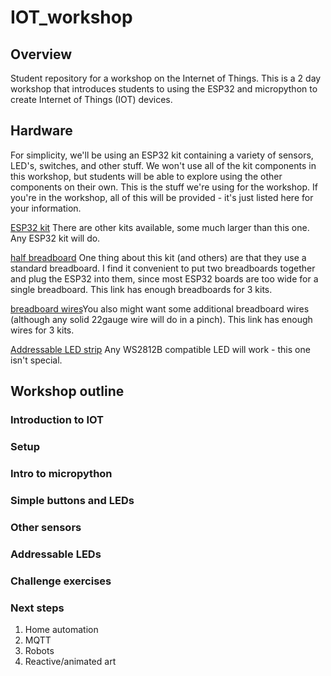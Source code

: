 # IOT_workshop
## Overview
Student repository for a workshop on the Internet of Things. 
This is a 2 day workshop that introduces students to using the ESP32 and micropython to create Internet of Things (IOT) devices.
## Hardware
For simplicity, we'll be using an ESP32 kit containing a variety of sensors, LED's, switches, and other stuff. We won't use all of the kit components in this workshop, but students will be able to explore using the other components on their own. This is the stuff we're using for the workshop. If you're in the workshop, all of this will be provided - it's just listed here for your information.

[ESP32 kit](https://www.amazon.com/dp/B0BVZBTP8V?psc=1&ref=ppx_yo2ov_dt_b_product_details)
There are other kits available, some much larger than this one. Any ESP32 kit will do.

[half breadboard](https://www.amazon.com/dp/B07LFD4LT6?psc=1&ref=ppx_yo2ov_dt_b_product_details) One thing about this kit (and others) are that they use a standard breadboard. I find it convenient to put two breadboards together and plug the ESP32 into them, since most ESP32 boards are too wide for a single breadboard. This link has enough breadboards for 3 kits.

[breadboard wires](https://www.amazon.com/dp/B00M2GH5HG?psc=1&ref=ppx_yo2ov_dt_b_product_details)You also might want some additional breadboard wires (although any solid 22gauge wire will do in a pinch). This link has enough wires for 3 kits.

[Addressable LED strip](https://www.amazon.com/BTF-LIGHTING-WS2812B5M30LB65-BTF-LIGHTING-WS2812B-IC-RGB-5050SMD-Pure-Gold-Individual-Addressable-LED-Strip-High-Quality-16-4FT-150LED-30LED-m-Flexible-Full-Color-IP65-DC5V-for-DIY-Chasing-Color-Project-No-Adapter-or-Controller/dp/B01CDTEJBG/ref=sw_ttl_d_sspa_dk_huc_pt_expsub_5?_encoding=UTF8&pd_rd_i=B01CDTEDZI&pd_rd_w=y0xRK&content-id=amzn1.sym.421156cc-ae17-4608-955b-a8d126cb098e&pf_rd_p=421156cc-ae17-4608-955b-a8d126cb098e&pf_rd_r=C7H25Z6W7ER95YY9H908&pd_rd_wg=vStWn&pd_rd_r=758f8a35-323d-4487-aeec-cde40238692e&sp_csd=d2lkZ2V0TmFtZT1zcF9odWNfbXJhaQ&th=1)
Any WS2812B compatible LED will work - this one isn't special.

## Workshop outline

### Introduction to IOT

### Setup

### Intro to micropython

### Simple buttons and LEDs

### Other sensors

### Addressable LEDs

### Challenge exercises

### Next steps
1. Home automation
2. MQTT
3. Robots
4. Reactive/animated art
